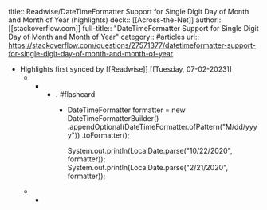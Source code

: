 title:: Readwise/DateTimeFormatter Support for Single Digit Day of Month and Month of Year (highlights)
deck:: [[Across-the-Net]]
author:: [[stackoverflow.com]]
full-title:: "DateTimeFormatter Support for Single Digit Day of Month and Month of Year"
category:: #articles
url:: https://stackoverflow.com/questions/27571377/datetimeformatter-support-for-single-digit-day-of-month-and-month-of-year

- Highlights first synced by [[Readwise]] [[Tuesday, 07-02-2023]]
	- -
		- . #flashcard
			- DateTimeFormatter formatter = new DateTimeFormatterBuilder()
			            .appendOptional(DateTimeFormatter.ofPattern("M/dd/yyyy"))
			            .toFormatter();
			  
			  System.out.println(LocalDate.parse("10/22/2020", formatter));
			  System.out.println(LocalDate.parse("2/21/2020", formatter));
	- -
